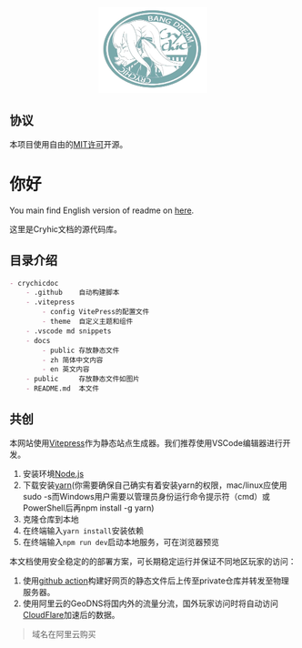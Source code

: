 
<div align="center"><img height="150" src="docs/public/logo.png" width="190"/></div>

## 协议

本项目使用自由的[MIT许可](LICENSE)开源。

# 你好

You main find English version of readme on [here](/READMEEN.md).

这里是Cryhic文档的源代码库。

## 目录介绍

```markdown
- crychicdoc
    - .github    自动构建脚本
    - .vitepress
        - config VitePress的配置文件
        - theme  自定义主题和组件
    - .vscode md snippets
    - docs
        - public 存放静态文件
        - zh 简体中文内容
        - en 英文内容
    - public     存放静态文件如图片
    - README.md  本文件
```

## 共创

本网站使用[Vitepress](https://vitepress.dev/)作为静态站点生成器。我们推荐使用VSCode编辑器进行开发。

1. 安装环境[Node.js](https://nodejs.org/zh-cn/download/prebuilt-installer)
2. 下载安装[yarn](https://classic.yarnpkg.com/lang/en/docs/install/#windows-stable)(你需要确保自己确实有着安装yarn的权限，mac/linux应使用sudo -s而Windows用户需要以管理员身份运行命令提示符（cmd）或 PowerShell后再npm install -g yarn)
3. 克隆仓库到本地
4. 在终端输入`yarn install`安装依赖
5. 在终端输入`npm run dev`启动本地服务，可在浏览器预览


本文档使用安全稳定的的部署方案，可长期稳定运行并保证不同地区玩家的访问：
1. 使用[github action](.github/workflows/build.yaml)构建好网页的静态文件后上传至private仓库并转发至物理服务器。
2. 使用阿里云的GeoDNS将国内外的流量分流，国外玩家访问时将自动访问[CloudFlare](https://cloudflare.com/)加速后的数据。

> 域名在阿里云购买

